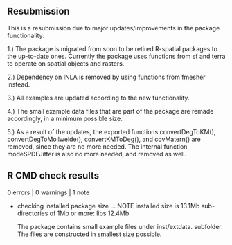 ## Resubmission
This is a resubmission due to major updates/improvements in the package functionality:

1.) The package is migrated from soon to be retired R-spatial packages to the 
    up-to-date ones. Currently the package uses functions from sf and terra to 
    operate on spatial objects and rasters.

2.) Dependency on INLA is removed by using functions from fmesher instead.

3.) All examples are updated according to the new functionality.

4.) The small example data files that are part of the package are remade accordingly,
    in a minimum possible size.
    
5.) As a result of the updates, the exported functions convertDegToKM(), 
    convertDegToMollweide(), convertKMToDeg(), and covMatern() are removed, since
    they are no more needed. The internal function modeSPDEJitter is also no more
    needed, and removed as well.

## R CMD check results

0 errors | 0 warnings | 1 note

* checking installed package size ... NOTE
  installed size is 13.1Mb
  sub-directories of 1Mb or more:
  libs  12.4Mb
  
  The package contains small example files under inst/extdata. 
  subfolder. The files are constructed in smallest size possible.
  



  
